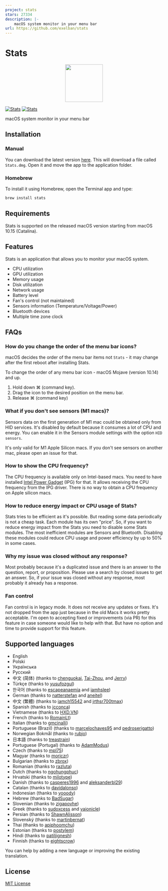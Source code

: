 ```yaml
---
project: stats
stars: 27334
description: |-
    macOS system monitor in your menu bar
url: https://github.com/exelban/stats
---
```


# Stats

<a href="https://github.com/exelban/stats/releases"><p align="center"><img src="https://github.com/exelban/stats/raw/master/Stats/Supporting%20Files/Assets.xcassets/AppIcon.appiconset/icon_256x256.png" width="120"></p></a>

[![Stats](https://serhiy.s3.eu-central-1.amazonaws.com/Github_repo/stats/menus%3Fv2.3.2.png?v1)](https://github.com/exelban/stats/releases)
[![Stats](https://serhiy.s3.eu-central-1.amazonaws.com/Github_repo/stats/popups%3Fv2.3.2.png?v3)](https://github.com/exelban/stats/releases)

macOS system monitor in your menu bar

## Installation
### Manual
You can download the latest version [here](https://github.com/exelban/stats/releases/latest/download/Stats.dmg).
This will download a file called `Stats.dmg`. Open it and move the app to the application folder.

### Homebrew
To install it using Homebrew, open the Terminal app and type:
```bash
brew install stats
```

## Requirements
Stats is supported on the released macOS version starting from macOS 10.15 (Catalina).

## Features
Stats is an application that allows you to monitor your macOS system.

 - CPU utilization
 - GPU utilization
 - Memory usage
 - Disk utilization
 - Network usage
 - Battery level
 - Fan's control (not maintained)
 - Sensors information (Temperature/Voltage/Power)
 - Bluetooth devices
 - Multiple time zone clock

## FAQs

### How do you change the order of the menu bar icons?
macOS decides the order of the menu bar items not `Stats` - it may change after the first reboot after installing Stats.

To change the order of any menu bar icon - macOS Mojave (version 10.14) and up.

1. Hold down ⌘ (command key).
2. Drag the icon to the desired position on the menu bar.
3. Release ⌘ (command key)

### What if you don't see sensors (M1 macs)?
Sensors data on the first generation of M1 mac could be obtained only from HID services. It's disabled by default because it consumes a lot of CPU and energy. You can enable it in the Sensors module settings with the option `HID sensors`.

It's only valid for M1 Apple Silicon macs. If you don't see sensors on another mac, please open an issue for that.

### How to show the CPU frequency?
The CPU frequency is available only on Intel-based macs. You need to have installed [Intel Power Gadget](https://www.intel.com/content/www/us/en/developer/articles/tool/power-gadget.html) (IPG) for that. It allows receiving the CPU frequency from the IPG driver. There is no way to obtain a CPU frequency on Apple silicon macs.

### How to reduce energy impact or CPU usage of Stats?
Stats tries to be efficient as it's possible. But reading some data periodically is not a cheap task. Each module has its own "price". So, if you want to reduce energy impact from the Stats you need to disable some Stats modules. The most inefficient modules are Sensors and Bluetooth. Disabling these modules could reduce CPU usage and power efficiency by up to 50% in some cases.

### Why my issue was closed without any response?
Most probably because it's a duplicated issue and there is an answer to the question, report, or proposition. Please use a search by closed issues to get an answer.
So, if your issue was closed without any response, most probably it already has a response.

### Fan control
Fan control is in legacy mode. It does not receive any updates or fixes. It's not dropped from the app just because in the old Macs it works pretty acceptable. I'm open to accepting fixed or improvements (via PR) for this feature in case someone would like to help with that. But have no option and time to provide support for this feature.

## Supported languages
- English
- Polski
- Українська
- Русский
- 中文 (简体) (thanks to [chenguokai](https://github.com/chenguokai), [Tai-Zhou](https://github.com/Tai-Zhou), and [Jerry](https://github.com/Jerry23011))
- Türkçe (thanks to [yusufozgul](https://github.com/yusufozgul))
- 한국어 (thanks to [escapeanaemia](https://github.com/escapeanaemia) and [iamhslee](https://github.com/iamhslee))
- German (thanks to [natterstefan](https://github.com/natterstefan) and [aneitel](https://github.com/aneitel))
- 中文 (繁體) (thanks to [iamch15542](https://github.com/iamch15542) and [jrthsr700tmax](https://github.com/jrthsr700tmax))
- Spanish (thanks to [jcconca](https://github.com/jcconca))
- Vietnamese (thanks to [HXD.VN](https://github.com/xuandung38))
- French (thanks to [RomainLt](https://github.com/RomainLt))
- Italian (thanks to [gmcinalli](https://github.com/gmcinalli))
- Portuguese (Brazil) (thanks to [marcelochaves95](https://github.com/marcelochaves95) and [pedroserigatto](https://github.com/pedroserigatto))
- Norwegian Bokmål (thanks to [rubjo](https://github.com/rubjo))
- 日本語 (thanks to [treastrain](https://github.com/treastrain))
- Portuguese (Portugal) (thanks to [AdamModus](https://github.com/AdamModus))
- Czech (thanks to [mpl75](https://github.com/mpl75))
- Magyar (thanks to [moriczr](https://github.com/moriczr))
- Bulgarian (thanks to [zbrox](https://github.com/zbrox))
- Romanian (thanks to [razluta](https://github.com/razluta))
- Dutch (thanks to [ngohungphuc](https://github.com/ngohungphuc))
- Hrvatski (thanks to [milotype](https://github.com/milotype))
- Danish (thanks to [casperes1996](https://github.com/casperes1996) and [aleksanderbl29](https://github.com/aleksanderbl29))
- Catalan (thanks to [davidalonso](https://github.com/davidalonso))
- Indonesian (thanks to [yooody](https://github.com/yooody))
- Hebrew (thanks to [BadSugar](https://github.com/BadSugar))
- Slovenian (thanks to [zigapovhe](https://github.com/zigapovhe))
- Greek (thanks to [sudoxcess](https://github.com/sudoxcess) and [vaionicle](https://github.com/vaionicle))
- Persian (thanks to [ShawnAlisson](https://github.com/ShawnAlisson))
- Slovenský (thanks to [martinbernat](https://github.com/martinbernat))
- Thai (thanks to [apiphoomchu](https://github.com/apiphoomchu))
- Estonian (thanks to [postylem](https://github.com/postylem))
- Hindi (thanks to [patiljignesh](https://github.com/patiljignesh))
- Finnish (thanks to [eightscrow](https://github.com/eightscrow))

You can help by adding a new language or improving the existing translation.

## License
[MIT License](https://github.com/exelban/stats/blob/master/LICENSE)

